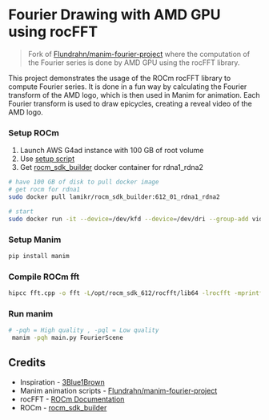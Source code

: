# Fourier Drawing with AMD GPU using rocFFT

> Fork of [Flundrahn/manim-fourier-project](https://github.com/Flundrahn/manim-fourier-project) where the computation of the Fourier series is done by AMD GPU using the rocFFT library.

This project demonstrates the usage of the ROCm rocFFT library to compute Fourier series. It is done in a fun way by calculating the Fourier transform of the AMD logo, which is then used in Manim for animation. Each Fourier transform is used to draw epicycles, creating a reveal video of the AMD logo. 

### Setup ROCm

1. Launch AWS G4ad instance with 100 GB of root volume
2. Use [setup script](aws-setup.sh)
3. Get [rocm_sdk_builder](https://github.com/lamikr/rocm_sdk_builder) docker container for rdna1_rdna2

```bash
# have 100 GB of disk to pull docker image
# get rocm for rdna1 
sudo docker pull lamikr/rocm_sdk_builder:612_01_rdna1_rdna2

# start
sudo docker run -it --device=/dev/kfd --device=/dev/dri --group-add video docker.io/lamikr/rocm_sdk_builder:612_01_rdna1_rdna2 bash
```

### Setup Manim

```bash
pip install manim
```

### Compile ROCm fft  

```bash
hipcc fft.cpp -o fft -L/opt/rocm_sdk_612/rocfft/lib64 -lrocfft -mprintf-kind=buffered
```

### Run manim 

```bash
# -pqh = High quality , -pql = Low quality  
 manim -pqh main.py FourierScene
```


## Credits

* Inspiration - [3Blue1Brown](https://www.youtube.com/watch?v=r6sGWTCMz2k)
* Manim animation scripts - [Flundrahn/manim-fourier-project](https://github.com/Flundrahn/manim-fourier-project)
* rocFFT - [ROCm Documentation](https://rocm.docs.amd.com/projects/rocFFT/en/latest/how-to/working-with-rocfft.html)
* ROCm - [rocm_sdk_builder](https://github.com/lamikr/rocm_sdk_builder)
